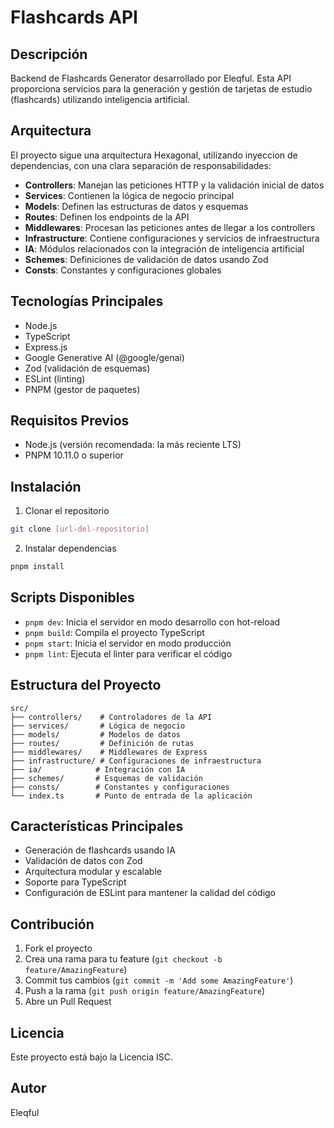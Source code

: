 # Flashcards API

## Descripción
Backend de Flashcards Generator desarrollado por Eleqful. Esta API proporciona servicios para la generación y gestión de tarjetas de estudio (flashcards) utilizando inteligencia artificial.

## Arquitectura
El proyecto sigue una arquitectura Hexagonal, utilizando inyeccion de dependencias, con una clara separación de responsabilidades:

- **Controllers**: Manejan las peticiones HTTP y la validación inicial de datos
- **Services**: Contienen la lógica de negocio principal
- **Models**: Definen las estructuras de datos y esquemas
- **Routes**: Definen los endpoints de la API
- **Middlewares**: Procesan las peticiones antes de llegar a los controllers
- **Infrastructure**: Contiene configuraciones y servicios de infraestructura
- **IA**: Módulos relacionados con la integración de inteligencia artificial
- **Schemes**: Definiciones de validación de datos usando Zod
- **Consts**: Constantes y configuraciones globales

## Tecnologías Principales
- Node.js
- TypeScript
- Express.js
- Google Generative AI (@google/genai)
- Zod (validación de esquemas)
- ESLint (linting)
- PNPM (gestor de paquetes)

## Requisitos Previos
- Node.js (versión recomendada: la más reciente LTS)
- PNPM 10.11.0 o superior

## Instalación
1. Clonar el repositorio
```bash
git clone [url-del-repositorio]
```

2. Instalar dependencias
```bash
pnpm install
```

## Scripts Disponibles
- `pnpm dev`: Inicia el servidor en modo desarrollo con hot-reload
- `pnpm build`: Compila el proyecto TypeScript
- `pnpm start`: Inicia el servidor en modo producción
- `pnpm lint`: Ejecuta el linter para verificar el código

## Estructura del Proyecto
```
src/
├── controllers/    # Controladores de la API
├── services/       # Lógica de negocio
├── models/         # Modelos de datos
├── routes/         # Definición de rutas
├── middlewares/    # Middlewares de Express
├── infrastructure/ # Configuraciones de infraestructura
├── ia/            # Integración con IA
├── schemes/       # Esquemas de validación
├── consts/        # Constantes y configuraciones
└── index.ts       # Punto de entrada de la aplicación
```

## Características Principales
- Generación de flashcards usando IA
- Validación de datos con Zod
- Arquitectura modular y escalable
- Soporte para TypeScript
- Configuración de ESLint para mantener la calidad del código

## Contribución
1. Fork el proyecto
2. Crea una rama para tu feature (`git checkout -b feature/AmazingFeature`)
3. Commit tus cambios (`git commit -m 'Add some AmazingFeature'`)
4. Push a la rama (`git push origin feature/AmazingFeature`)
5. Abre un Pull Request

## Licencia
Este proyecto está bajo la Licencia ISC.

## Autor
Eleqful 